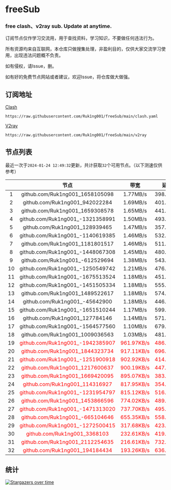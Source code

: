 # freeSub
### free clash、v2ray sub. Update at anytime.

订阅节点仅作学习交流用，用于查找资料，学习知识，不要做任何违法行为。

所有资源均来自互联网，本仓库只做搜集处理，非盈利目的，仅供大家交流学习使用，出现违法问题概不负责。

如有侵权，请Issue，删。

如有好的免费节点网站或者建议，欢迎Issue，将仓库做大做强。

## 订阅地址
[Clash](https://raw.githubusercontent.com/Ruk1ng001/freeSub/main/clash.yaml)
```
https://raw.githubusercontent.com/Ruk1ng001/freeSub/main/clash.yaml
```
[V2ray](https://raw.githubusercontent.com/Ruk1ng001/freeSub/main/v2ray)
```
https://raw.githubusercontent.com/Ruk1ng001/freeSub/main/v2ray
```

## 节点列表

最近一次于`2024-01-24 12:49:32`更新，共计获取`32`个可用节点。（以下测速仅供参考）

|  | 节点 | 带宽 | 延迟 |
|:-:|:--:|:--:|:--:|
 | 1 | github.com/Ruk1ng001_1658105098 | 1.77MB/s | 398.00ms |
 | 2 | github.com/Ruk1ng001_942022284 | 1.69MB/s | 401.00ms |
 | 3 | github.com/Ruk1ng001_1659308578 | 1.65MB/s | 441.00ms |
 | 4 | github.com/Ruk1ng001_-1321358991 | 1.50MB/s | 493.00ms |
 | 5 | github.com/Ruk1ng001_128939465 | 1.47MB/s | 357.00ms |
 | 6 | github.com/Ruk1ng001_-1140619385 | 1.46MB/s | 532.00ms |
 | 7 | github.com/Ruk1ng001_1181801517 | 1.46MB/s | 511.00ms |
 | 8 | github.com/Ruk1ng001_-1448067308 | 1.45MB/s | 480.00ms |
 | 9 | github.com/Ruk1ng001_-612529694 | 1.38MB/s | 543.00ms |
 | 10 | github.com/Ruk1ng001_-1250549742 | 1.21MB/s | 476.00ms |
 | 11 | github.com/Ruk1ng001_-1675513524 | 1.18MB/s | 451.00ms |
 | 12 | github.com/Ruk1ng001_-1451505334 | 1.18MB/s | 555.00ms |
 | 13 | github.com/Ruk1ng001_1489522617 | 1.18MB/s | 574.00ms |
 | 14 | github.com/Ruk1ng001_-45642900 | 1.18MB/s | 446.00ms |
 | 15 | github.com/Ruk1ng001_-1651510244 | 1.17MB/s | 599.00ms |
 | 16 | github.com/Ruk1ng001_127784146 | 1.14MB/s | 571.00ms |
 | 17 | github.com/Ruk1ng001_-1564577560 | 1.10MB/s | 679.00ms |
 | 18 | github.com/Ruk1ng001_1009036563 | 1.03MB/s | 481.00ms |
 | 19 | <font color=red>github.com/Ruk1ng001_-1942385907</font> | <font color=red>961.97KB/s</font> | <font color=red>486.00ms</font> |
 | 20 | <font color=red>github.com/Ruk1ng001_1844323734</font> | <font color=red>917.11KB/s</font> | <font color=red>696.00ms</font> |
 | 21 | <font color=red>github.com/Ruk1ng001_-1251900918</font> | <font color=red>902.92KB/s</font> | <font color=red>414.00ms</font> |
 | 22 | <font color=red>github.com/Ruk1ng001_1217600637</font> | <font color=red>900.19KB/s</font> | <font color=red>447.00ms</font> |
 | 23 | <font color=red>github.com/Ruk1ng001_1669420095</font> | <font color=red>895.07KB/s</font> | <font color=red>383.00ms</font> |
 | 24 | <font color=red>github.com/Ruk1ng001_114316927</font> | <font color=red>817.95KB/s</font> | <font color=red>354.00ms</font> |
 | 25 | <font color=red>github.com/Ruk1ng001_-1231954797</font> | <font color=red>815.12KB/s</font> | <font color=red>516.00ms</font> |
 | 26 | <font color=red>github.com/Ruk1ng001_1453866596</font> | <font color=red>774.02KB/s</font> | <font color=red>489.00ms</font> |
 | 27 | <font color=red>github.com/Ruk1ng001_-1471313020</font> | <font color=red>737.70KB/s</font> | <font color=red>495.00ms</font> |
 | 28 | <font color=red>github.com/Ruk1ng001_-665104646</font> | <font color=red>655.35KB/s</font> | <font color=red>558.00ms</font> |
 | 29 | <font color=red>github.com/Ruk1ng001_-1272500415</font> | <font color=red>317.68KB/s</font> | <font color=red>423.00ms</font> |
 | 30 | <font color=red>github.com/Ruk1ng001_3368103</font> | <font color=red>232.61KB/s</font> | <font color=red>419.00ms</font> |
 | 31 | <font color=red>github.com/Ruk1ng001_2112254635</font> | <font color=red>216.61KB/s</font> | <font color=red>732.00ms</font> |
 | 32 | <font color=red>github.com/Ruk1ng001_194184434</font> | <font color=red>193.26KB/s</font> | <font color=red>636.00ms</font> |


## 统计

[![Stargazers over time](https://starchart.cc/Ruk1ng001/freeSub.svg)](https://starchart.cc/Ruk1ng001/freeSub)